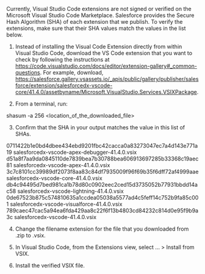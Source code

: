 Currently, Visual Studio Code extensions are not signed or verified on the
Microsoft Visual Studio Code Marketplace. Salesforce provides the Secure Hash
Algorithm (SHA) of each extension that we publish. To verify the extensions,
make sure that their SHA values match the values in the list below.

1. Instead of installing the Visual Code Extension directly from within Visual
   Studio Code, download the VS Code extension that you want to check by
   following the instructions at
   https://code.visualstudio.com/docs/editor/extension-gallery#_common-questions.
   For example, download,
   https://salesforce.gallery.vsassets.io/_apis/public/gallery/publisher/salesforce/extension/salesforcedx-vscode-core/41.4.0/assetbyname/Microsoft.VisualStudio.Services.VSIXPackage.

2. From a terminal, run:

shasum -a 256 <location_of_the_downloaded_file>

3. Confirm that the SHA in your output matches the value in this list of SHAs.

0711422b1e0bd4dbee434ebd9201fbc42cacca0a83273047ec7a4d143e771a19  salesforcedx-vscode-apex-debugger-41.4.0.vsix
d51a8f7aa9da0845110de7839bea7b30788bea606913697285b33368c19aec81  salesforcedx-vscode-apex-41.4.0.vsix
3c7c8101cc39989df2073f8aa83c84df7935009f96f69b35f6dff72af4999aae  salesforcedx-vscode-core-41.4.0.vsix
db4c94495d7bed981ca1b78d80c0902eec2ced15d3735052b77931bbdd14ac58  salesforcedx-vscode-lightning-41.4.0.vsix
0de67523b875c574810635a1ccdea05038a5577ad4c5feff14c752b9fa85c001  salesforcedx-vscode-visualforce-41.4.0.vsix
789caec47cac5a94ea6fda429aa8c22f6f13b4803cd84232c814d0e95f9b9a3c  salesforcedx-vscode-41.4.0.vsix


4. Change the filename extension for the file that you downloaded from .zip to
.vsix.

5. In Visual Studio Code, from the Extensions view, select ... > Install from
VSIX.

6. Install the verified VSIX file.
